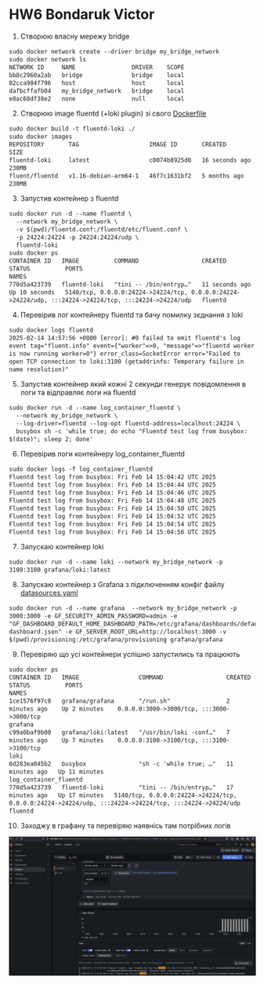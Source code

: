 # HW6 Bondaruk Victor

1. Створюю власну мережу bridge
```
sudo docker network create --driver bridge my_bridge_network
sudo docker network ls
NETWORK ID     NAME                DRIVER    SCOPE
bb8c2960a2ab   bridge              bridge    local
82cca984f796   host                host      local
dafbcffafb04   my_bridge_network   bridge    local
e8ac68df38e2   none                null      local
```

2. Створюю image fluentd (+loki plugin) зі свого [Dockerfile](Dockerfile)
```
sudo docker build -t fluentd-loki ./
sudo docker images
REPOSITORY       TAG                    IMAGE ID       CREATED          SIZE
fluentd-loki     latest                 c0074b8925d0   16 seconds ago   230MB
fluent/fluentd   v1.16-debian-arm64-1   46f7c1631bf2   5 months ago     230MB
```

3. Запустив контейнер з fluentd
```
sudo docker run -d --name fluentd \
  --network my_bridge_network \
  -v $(pwd)/fluentd.conf:/fluentd/etc/fluent.conf \
  -p 24224:24224 -p 24224:24224/udp \
  fluentd-loki
sudo docker ps
CONTAINER ID   IMAGE          COMMAND                  CREATED          STATUS          PORTS                                                                                                    NAMES
770d5a423739   fluentd-loki   "tini -- /bin/entryp…"   11 seconds ago   Up 10 seconds   5140/tcp, 0.0.0.0:24224->24224/tcp, 0.0.0.0:24224->24224/udp, :::24224->24224/tcp, :::24224->24224/udp   fluentd
```

4. Перевірив лог контейнеру fluentd та бачу помилку зєднання з loki
```
sudo docker logs fluentd
2025-02-14 14:57:56 +0000 [error]: #0 failed to emit fluentd's log event tag="fluent.info" event={"worker"=>0, "message"=>"fluentd worker is now running worker=0"} error_class=SocketError error="Failed to open TCP connection to loki:3100 (getaddrinfo: Temporary failure in name resolution)"
```

5. Запустив контейнер який кожні 2 секунди генерує повідомлення в логи та відправляє логи на fluentd
```
sudo docker run -d --name log_container_fluentd \
  --network my_bridge_network \
  --log-driver=fluentd --log-opt fluentd-address=localhost:24224 \
  busybox sh -c 'while true; do echo "Fluentd test log from busybox: $(date)"; sleep 2; done'
```
6. Перевірив логи контейнеру log_container_fluentd
```
sudo docker logs -f log_container_fluentd
Fluentd test log from busybox: Fri Feb 14 15:04:42 UTC 2025
Fluentd test log from busybox: Fri Feb 14 15:04:44 UTC 2025
Fluentd test log from busybox: Fri Feb 14 15:04:46 UTC 2025
Fluentd test log from busybox: Fri Feb 14 15:04:48 UTC 2025
Fluentd test log from busybox: Fri Feb 14 15:04:50 UTC 2025
Fluentd test log from busybox: Fri Feb 14 15:04:52 UTC 2025
Fluentd test log from busybox: Fri Feb 14 15:04:54 UTC 2025
Fluentd test log from busybox: Fri Feb 14 15:04:56 UTC 2025
```

7. Запускаю контейнер loki
```
sudo docker run -d --name loki --network my_bridge_network -p 3100:3100 grafana/loki:latest
```

8. Запускаю контейнер з Grafana з підключенням конфіг файлу [datasources.yaml](provisioning/datasources/datasources.yaml)
```
sudo docker run -d --name grafana  --network my_bridge_network -p 3000:3000 -e GF_SECURITY_ADMIN_PASSWORD=admin -e "GF_DASHBOARD_DEFAULT_HOME_DASHBOARD_PATH=/etc/grafana/dashboards/default-dashboard.json" -e GF_SERVER_ROOT_URL=http://localhost:3000 -v $(pwd)/provisioning:/etc/grafana/provisioning grafana/grafana
```

9. Перевіряю що усі контейнери успішно запустились та працюють
```
sudo docker ps
CONTAINER ID   IMAGE                 COMMAND                  CREATED          STATUS          PORTS                                                                                                    NAMES
1ce1576f97c8   grafana/grafana       "/run.sh"                2 minutes ago    Up 2 minutes    0.0.0.0:3000->3000/tcp, :::3000->3000/tcp                                                                grafana
c99a0baf9b00   grafana/loki:latest   "/usr/bin/loki -conf…"   7 minutes ago    Up 7 minutes    0.0.0.0:3100->3100/tcp, :::3100->3100/tcp                                                                loki
6d283ea045b2   busybox               "sh -c 'while true; …"   11 minutes ago   Up 11 minutes                                                                                                            log_container_fluentd
770d5a423739   fluentd-loki          "tini -- /bin/entryp…"   17 minutes ago   Up 17 minutes   5140/tcp, 0.0.0.0:24224->24224/tcp, 0.0.0.0:24224->24224/udp, :::24224->24224/tcp, :::24224->24224/udp   fluentd
```

10. Заходжу в графану та перевіряю наявнісь там потрібних логів

![Скрін графани](hw6_result.png)